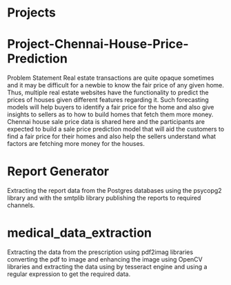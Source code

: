 # Projects

# Project-Chennai-House-Price-Prediction
Problem Statement Real estate transactions are quite opaque sometimes and it may be difficult for a newbie to know the fair price of any given home. 
Thus, multiple real estate websites have the functionality to predict the prices of houses given different features regarding it. 
Such forecasting models will help buyers to identify a fair price for the home and also give insights to sellers as to how to build homes that fetch them more money. 
Chennai house sale price data is shared here and the participants are expected to build a sale price prediction model that will aid the customers to find a fair price 
for their homes and also help the sellers understand what factors are fetching more money for the houses.


# Report Generator
Extracting the report data from the Postgres databases using the psycopg2 library and with the smtplib library publishing the reports to required channels.


# medical_data_extraction
Extracting the data from the prescription using pdf2imag libraries converting the pdf to image and enhancing the image using OpenCV libraries and extracting the data using by tesseract engine and using a regular expression to get the required data.
